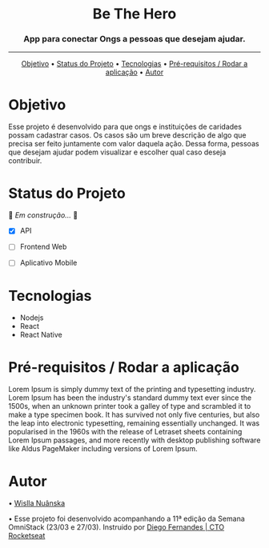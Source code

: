 



<h1 align="center">   Be The Hero </h1>
<h3 align="center">   App para conectar Ongs a pessoas que desejam ajudar. </h3>

______________________________________________________________
<p align="center">
 <a href="#objetivo">Objetivo</a> •
  <a href="#features">Status do Projeto</a> • 
   <a href="#tecnologias">Tecnologias</a> • 
   <a href="#contribuicao"> Pré-requisitos / Rodar a aplicação</a> • 
 <a href="#autor">Autor</a>
</p>

<div  id="objetivo"> <h1> Objetivo </h1> </div>
<p> 
Esse projeto é desenvolvido para que ongs e instituições de caridades possam cadastrar casos. Os casos são um breve descrição de algo que precisa ser feito juntamente com valor daquela ação. Dessa forma, pessoas que desejam ajudar podem visualizar e escolher qual caso deseja contribuir. 
 
<div  id="features"> <h1> Status do Projeto </h1> </div>

:construction: *Em construção...* :construction:
- [x] API
- [ ] Frontend Web
- [ ] Aplicativo Mobile


<div  id="tecnologias"> <h1> Tecnologias </h1> </div>
<ul>
<li>  Nodejs </li> 
<li>  React </li> 
<li>  React Native</li> 
</ul>
<div  id="contribuicao"> <h1>Pré-requisitos / Rodar a aplicação </h1> </div>
<p> 
Lorem Ipsum is simply dummy text of the printing and typesetting industry. Lorem Ipsum has been the industry's standard dummy text ever since the 1500s, when an unknown printer took a galley of type and scrambled it to make a type specimen book. It has survived not only five centuries, but also the leap into electronic typesetting, remaining essentially unchanged. It was popularised in the 1960s with the release of Letraset sheets containing Lorem Ipsum passages, and more recently with desktop publishing software like Aldus PageMaker including versions of Lorem Ipsum.

</p>
<div  id="autor"> <h1> Autor </h1> </div>
<p> 
• <a href="https://www.linkedin.com/in/wislla-nuanska-b124371a4/"> Wislla Nuânska </a>
</p>
<p> 
• Esse projeto foi desenvolvido acompanhando a 11ª edição da Semana OmniStack (23/03 e 27/03). Instruido por <a href="https://github.com/diego3g"> Diego Fernandes | CTO Rocketseat  </a>
</p>

